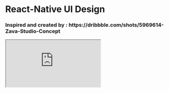 <h1> React-Native UI Design </h1> 


<h3>
Inspired and created by :  https://dribbble.com/shots/5969614-Zava-Studio-Concept
</h3> 




<iframe src='https://gfycat.com/FantasticTautGrouper'></iframe>


